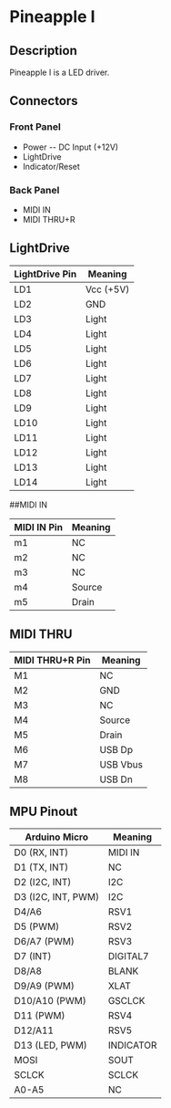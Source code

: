 # Pineapple I

## Description

Pineapple I is a LED driver.

## Connectors

### Front Panel

* Power -- DC Input (+12V)
* LightDrive
* Indicator/Reset

### Back Panel

* MIDI IN
* MIDI THRU+R

## LightDrive

| LightDrive Pin | Meaning   |
|----------------|-----------|
| LD1            | Vcc (+5V) |
| LD2            | GND       |
| LD3            | Light     |
| LD4            | Light     |
| LD5            | Light     |
| LD6            | Light     |
| LD7            | Light     |
| LD8            | Light     |
| LD9            | Light     |
| LD10           | Light     |
| LD11           | Light     |
| LD12           | Light     |
| LD13           | Light     |
| LD14           | Light     |

##MIDI IN

| MIDI IN Pin | Meaning |
|-------------|---------|
| m1          | NC      |
| m2          | NC      |
| m3          | NC      |
| m4          | Source  |
| m5          | Drain   |


## MIDI THRU

| MIDI THRU+R Pin  | Meaning  |
|------------------|----------|
| M1               | NC       |
| M2               | GND      |
| M3               | NC       |
| M4               | Source   |
| M5               | Drain    |
| M6               | USB Dp   |
| M7               | USB Vbus |
| M8               | USB Dn   |

## MPU Pinout

| Arduino Micro      | Meaning               |
|--------------------|-----------------------|
| D0 (RX, INT)       | MIDI IN               |
| D1 (TX, INT)       | NC                    |
| D2 (I2C, INT)      | I2C                   |
| D3 (I2C, INT, PWM) | I2C                   |
| D4/A6              | RSV1                  |
| D5 (PWM)           | RSV2                  |
| D6/A7 (PWM)        | RSV3                  |
| D7 (INT)           | DIGITAL7              |
| D8/A8              | BLANK                 |
| D9/A9 (PWM)        | XLAT                  |
| D10/A10 (PWM)      | GSCLCK                |
| D11 (PWM)          | RSV4                  |
| D12/A11            | RSV5                  |
| D13 (LED, PWM)     | INDICATOR             |
| MOSI               | SOUT                  |
| SCLCK              | SCLCK                 |
| A0-A5              | NC                    |

